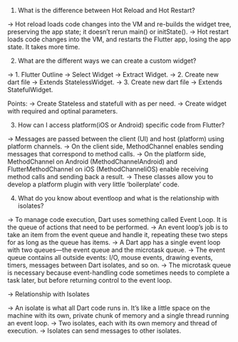 1. What is the difference between Hot Reload and Hot Restart? 

-> Hot reload loads code changes into the VM and re-builds the widget tree, preserving the app state; it doesn’t rerun main() or initState(). 
-> Hot restart loads code changes into the VM, and restarts the Flutter app, losing the app state. It takes more time.

2.  What are the different ways we can create a custom widget?

-> 1. Flutter Outline -> Select Widget -> Extract Widget.
-> 2. Create new dart file -> Extends StatelessWidget.
-> 3. Create new dart file -> Extends StatefulWidget.

Points:
-> Create Stateless and statefull with as per need.
-> Create widget with required and optinal parameters.

3. How can I access platform(iOS or Android) specific code from Flutter? 

-> Messages are passed between the client (UI) and host (platform) using platform channels.
-> On the client side, MethodChannel enables sending messages that correspond to method calls. 
-> On the platform side, MethodChannel on Android (MethodChannelAndroid) and FlutterMethodChannel on iOS (MethodChanneliOS) enable receiving method calls and sending back a result.
-> These classes allow you to develop a platform plugin with very little ‘boilerplate’ code.

4.  What do you know about eventloop and what is the relationship with isolates?

-> To manage code execution, Dart uses something called Event Loop. It is the queue of actions that need to be performed.
-> An event loop’s job is to take an item from the event queue and handle it, repeating these two steps for as long as the queue has items.
-> A Dart app has a single event loop with two queues—the event queue and the microtask queue.
-> The event queue contains all outside events: I/O, mouse events, drawing events, timers, messages between Dart isolates, and so on.
-> The microtask queue is necessary because event-handling code sometimes needs to complete a task later, but before returning control to the event loop.

-> Relationship with Isolates

-> An isolate is what all Dart code runs in. It’s like a little space on the machine with its own, private chunk of memory and a single thread running an event loop.
-> Two isolates, each with its own memory and thread of execution.
-> Isolates can send messages to other isolates.



